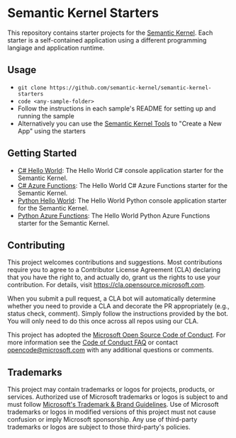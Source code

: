 # Semantic Kernel Starters

This repository contains starter projects for the [Semantic Kernel](https://github.com/microsoft/semantic-kernel). Each starter is a self-contained application using a different programming langiage and application runtime.

## Usage

- `git clone https://github.com/semantic-kernel/semantic-kernel-starters`
- `code <any-sample-folder>`
- Follow the instructions in each sample's README for setting up and running the sample
- Alternatively you can use the [Semantic Kernel Tools](https://marketplace.visualstudio.com/items?itemName=ms-semantic-kernel.semantic-kernel) to "Create a New App" using the starters

## Getting Started

- [C# Hello World](sk-csharp-hello-world): The Hello World C# console application starter for the Semantic Kernel.
- [C# Azure Functions](sk-csharp-azure-functions): The Hello World C# Azure Functions starter for the Semantic Kernel.
- [Python Hello World](sk-python-hello-world): The Hello World Python console application starter for the Semantic Kernel.
- [Python Azure Functions](sk-python-azure-functions): The Hello World Python Azure Functions starter for the Semantic Kernel.

## Contributing

This project welcomes contributions and suggestions.  Most contributions require you to agree to a
Contributor License Agreement (CLA) declaring that you have the right to, and actually do, grant us
the rights to use your contribution. For details, visit https://cla.opensource.microsoft.com.

When you submit a pull request, a CLA bot will automatically determine whether you need to provide
a CLA and decorate the PR appropriately (e.g., status check, comment). Simply follow the instructions
provided by the bot. You will only need to do this once across all repos using our CLA.

This project has adopted the [Microsoft Open Source Code of Conduct](https://opensource.microsoft.com/codeofconduct/).
For more information see the [Code of Conduct FAQ](https://opensource.microsoft.com/codeofconduct/faq/) or
contact [opencode@microsoft.com](mailto:opencode@microsoft.com) with any additional questions or comments.

## Trademarks

This project may contain trademarks or logos for projects, products, or services. Authorized use of Microsoft 
trademarks or logos is subject to and must follow 
[Microsoft's Trademark & Brand Guidelines](https://www.microsoft.com/en-us/legal/intellectualproperty/trademarks/usage/general).
Use of Microsoft trademarks or logos in modified versions of this project must not cause confusion or imply Microsoft sponsorship.
Any use of third-party trademarks or logos are subject to those third-party's policies.
